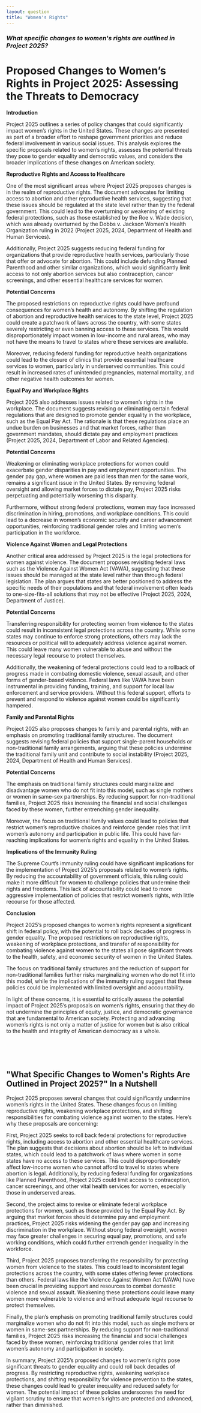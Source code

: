 ```yaml
---
layout: question
title: "Women's Rights"
---
```


### *What specific changes to women's rights are outlined in Project 2025?*


# Proposed Changes to Women’s Rights in Project 2025: Assessing the Threats to Democracy

**Introduction**

Project 2025 outlines a series of policy changes that could significantly impact women’s rights in the United States. These changes are presented as part of a broader effort to reshape government priorities and reduce federal involvement in various social issues. This analysis explores the specific proposals related to women’s rights, assesses the potential threats they pose to gender equality and democratic values, and considers the broader implications of these changes on American society.

**Reproductive Rights and Access to Healthcare**

One of the most significant areas where Project 2025 proposes changes is in the realm of reproductive rights. The document advocates for limiting access to abortion and other reproductive health services, suggesting that these issues should be regulated at the state level rather than by the federal government. This could lead to the overturning or weakening of existing federal protections, such as those established by the Roe v. Wade decision, which was already overturned by the Dobbs v. Jackson Women's Health Organization ruling in 2022 (Project 2025, 2024, Department of Health and Human Services).

Additionally, Project 2025 suggests reducing federal funding for organizations that provide reproductive health services, particularly those that offer or advocate for abortion. This could include defunding Planned Parenthood and other similar organizations, which would significantly limit access to not only abortion services but also contraception, cancer screenings, and other essential healthcare services for women.

**Potential Concerns**

The proposed restrictions on reproductive rights could have profound consequences for women’s health and autonomy. By shifting the regulation of abortion and reproductive health services to the state level, Project 2025 could create a patchwork of laws across the country, with some states severely restricting or even banning access to these services. This would disproportionately impact women in low-income and rural areas, who may not have the means to travel to states where these services are available.

Moreover, reducing federal funding for reproductive health organizations could lead to the closure of clinics that provide essential healthcare services to women, particularly in underserved communities. This could result in increased rates of unintended pregnancies, maternal mortality, and other negative health outcomes for women.

**Equal Pay and Workplace Rights**

Project 2025 also addresses issues related to women’s rights in the workplace. The document suggests revising or eliminating certain federal regulations that are designed to promote gender equality in the workplace, such as the Equal Pay Act. The rationale is that these regulations place an undue burden on businesses and that market forces, rather than government mandates, should dictate pay and employment practices (Project 2025, 2024, Department of Labor and Related Agencies).

**Potential Concerns**

Weakening or eliminating workplace protections for women could exacerbate gender disparities in pay and employment opportunities. The gender pay gap, where women are paid less than men for the same work, remains a significant issue in the United States. By removing federal oversight and allowing market forces to dictate pay, Project 2025 risks perpetuating and potentially worsening this disparity.

Furthermore, without strong federal protections, women may face increased discrimination in hiring, promotions, and workplace conditions. This could lead to a decrease in women’s economic security and career advancement opportunities, reinforcing traditional gender roles and limiting women’s participation in the workforce.

**Violence Against Women and Legal Protections**

Another critical area addressed by Project 2025 is the legal protections for women against violence. The document proposes revisiting federal laws such as the Violence Against Women Act (VAWA), suggesting that these issues should be managed at the state level rather than through federal legislation. The plan argues that states are better positioned to address the specific needs of their populations and that federal involvement often leads to one-size-fits-all solutions that may not be effective (Project 2025, 2024, Department of Justice).

**Potential Concerns**

Transferring responsibility for protecting women from violence to the states could result in inconsistent legal protections across the country. While some states may continue to enforce strong protections, others may lack the resources or political will to adequately address violence against women. This could leave many women vulnerable to abuse and without the necessary legal recourse to protect themselves.

Additionally, the weakening of federal protections could lead to a rollback of progress made in combating domestic violence, sexual assault, and other forms of gender-based violence. Federal laws like VAWA have been instrumental in providing funding, training, and support for local law enforcement and service providers. Without this federal support, efforts to prevent and respond to violence against women could be significantly hampered.

**Family and Parental Rights**

Project 2025 also proposes changes to family and parental rights, with an emphasis on promoting traditional family structures. The document suggests revising federal policies that support single-parent households or non-traditional family arrangements, arguing that these policies undermine the traditional family unit and contribute to social instability (Project 2025, 2024, Department of Health and Human Services).

**Potential Concerns**

The emphasis on traditional family structures could marginalize and disadvantage women who do not fit into this model, such as single mothers or women in same-sex partnerships. By reducing support for non-traditional families, Project 2025 risks increasing the financial and social challenges faced by these women, further entrenching gender inequality.

Moreover, the focus on traditional family values could lead to policies that restrict women’s reproductive choices and reinforce gender roles that limit women’s autonomy and participation in public life. This could have far-reaching implications for women’s rights and equality in the United States.

**Implications of the Immunity Ruling**

The Supreme Court’s immunity ruling could have significant implications for the implementation of Project 2025’s proposals related to women’s rights. By reducing the accountability of government officials, this ruling could make it more difficult for women to challenge policies that undermine their rights and freedoms. This lack of accountability could lead to more aggressive implementation of policies that restrict women’s rights, with little recourse for those affected.

**Conclusion**

Project 2025’s proposed changes to women’s rights represent a significant shift in federal policy, with the potential to roll back decades of progress in gender equality. The proposed restrictions on reproductive rights, weakening of workplace protections, and transfer of responsibility for combating violence against women to the states all pose significant threats to the health, safety, and economic security of women in the United States.

The focus on traditional family structures and the reduction of support for non-traditional families further risks marginalizing women who do not fit into this model, while the implications of the immunity ruling suggest that these policies could be implemented with limited oversight and accountability.

In light of these concerns, it is essential to critically assess the potential impact of Project 2025’s proposals on women’s rights, ensuring that they do not undermine the principles of equity, justice, and democratic governance that are fundamental to American society. Protecting and advancing women’s rights is not only a matter of justice for women but is also critical to the health and integrity of American democracy as a whole.

<br>
<br>
<br>

## <span id="nutshell">"What Specific Changes to Women's Rights Are Outlined in Project 2025?" In a Nutshell</span>

Project 2025 proposes several changes that could significantly undermine women’s rights in the United States. These changes focus on limiting reproductive rights, weakening workplace protections, and shifting responsibilities for combating violence against women to the states. Here’s why these proposals are concerning:

First, Project 2025 seeks to roll back federal protections for reproductive rights, including access to abortion and other essential healthcare services. The plan suggests that decisions about abortion should be left to individual states, which could lead to a patchwork of laws where women in some states have no access to these services. This could disproportionately affect low-income women who cannot afford to travel to states where abortion is legal. Additionally, by reducing federal funding for organizations like Planned Parenthood, Project 2025 could limit access to contraception, cancer screenings, and other vital health services for women, especially those in underserved areas.

Second, the project aims to revise or eliminate federal workplace protections for women, such as those provided by the Equal Pay Act. By arguing that market forces should determine pay and employment practices, Project 2025 risks widening the gender pay gap and increasing discrimination in the workplace. Without strong federal oversight, women may face greater challenges in securing equal pay, promotions, and safe working conditions, which could further entrench gender inequality in the workforce.

Third, Project 2025 proposes transferring the responsibility for protecting women from violence to the states. This could lead to inconsistent legal protections across the country, with some states offering fewer protections than others. Federal laws like the Violence Against Women Act (VAWA) have been crucial in providing support and resources to combat domestic violence and sexual assault. Weakening these protections could leave many women more vulnerable to violence and without adequate legal recourse to protect themselves.

Finally, the plan’s emphasis on promoting traditional family structures could marginalize women who do not fit into this model, such as single mothers or women in same-sex partnerships. By reducing support for non-traditional families, Project 2025 risks increasing the financial and social challenges faced by these women, reinforcing traditional gender roles that limit women’s autonomy and participation in society.

In summary, Project 2025’s proposed changes to women’s rights pose significant threats to gender equality and could roll back decades of progress. By restricting reproductive rights, weakening workplace protections, and shifting responsibility for violence prevention to the states, these changes could lead to greater inequality and reduced safety for women. The potential impact of these policies underscores the need for vigilant scrutiny to ensure that women’s rights are protected and advanced, rather than diminished.

